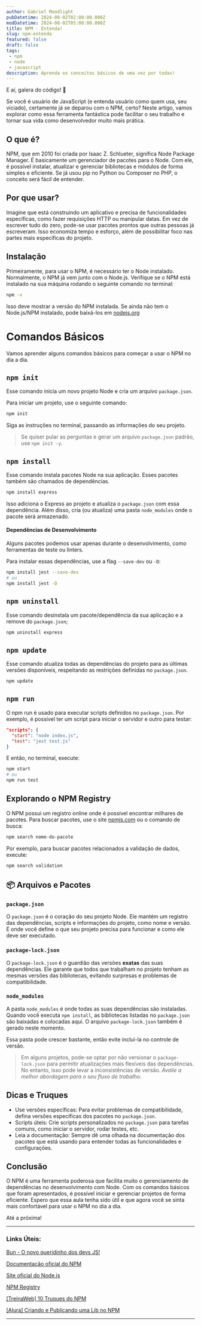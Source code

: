 ```yaml
---
author: Gabriel Moodlight
pubDatetime: 2024-08-02T02:00:00.000Z
modDatetime: 2024-08-02T05:00:00.000Z
title: NPM - Entenda!
slug: npm-entenda
featured: false
draft: false
tags:
 - npm
 - node
 - javascript
description: Aprenda os conceitos básicos de uma vez por todas!
---
```


E aí, galera do código! 🚀

Se você é usuário de JavaScript (e entenda usuário como quem usa, seu viciado), certamente já se deparou com o NPM, certo? Neste artigo, vamos explorar como essa ferramenta fantástica pode facilitar o seu trabalho e tornar sua vida como desenvolvedor muito mais prática.

## O que é?
NPM, que em 2010 foi criada por Isaac Z. Schlueter, significa Node Package Manager. É basicamente um gerenciador de pacotes para o Node. Com ele, é possível instalar, atualizar e gerenciar bibliotecas e módulos de forma simples e eficiente. Se já usou pip no Python ou Composer no PHP, o conceito será fácil de entender.

## Por que usar?
Imagine que está construindo um aplicativo e precisa de funcionalidades específicas, como fazer requisições HTTP ou manipular datas. Em vez de escrever tudo do zero, pode-se usar pacotes prontos que outras pessoas já escreveram. Isso economiza tempo e esforço, além de possibilitar foco nas partes mais específicas do projeto.

## Instalação
Primeiramente, para usar o NPM, é necessário ter o Node instalado. Normalmente, o NPM já vem junto com o Node.js. Verifique se o NPM está instalado na sua máquina rodando o seguinte comando no terminal:

```bash
npm -v
```
Isso deve mostrar a versão do NPM instalada. Se ainda não tem o Node.js/NPM instalado, pode baixá-los em <a href="https://nodejs.org/" target="_blank">nodejs.org</a>

# Comandos Básicos
Vamos aprender alguns comandos básicos para começar a usar o NPM no dia a dia.

## `npm init`
Esse comando inicia um novo projeto Node e cria um arquivo `package.json`.

Para iniciar um projeto, use o seguinte comando:
```bash
npm init
```
Siga as instruções no terminal, passando as informações do seu projeto.
> Se quiser pular as perguntas e gerar um arquivo `package.json` padrão, use `npm init -y`.

## `npm install`
Esse comando instala pacotes Node na sua aplicação. Esses pacotes também são chamados de dependências.
```bash
npm install express
```
Isso adiciona o Express ao projeto e atualiza o `package.json` com essa dependência. Além disso, cria (ou atualiza) uma pasta `node_modules` onde o pacote será armazenado.

#### Dependências de Desenvolvimento
Alguns pacotes podemos usar apenas durante o desenvolvimento, como ferramentas de teste ou linters.

Para instalar essas dependências, use a flag `--save-dev` ou `-D`:
```bash
npm install jest --save-dev
# ou
npm install jest -D
```

## `npm uninstall`
Esse comando desinstala um pacote/dependência da sua aplicação e a remove do `package.json`;
```bash
npm uninstall express
```

## `npm update`
Esse comando atualiza todas as dependências do projeto para as últimas versões disponíveis,
respeitando as restrições definidas no `package.json`.
```bash
npm update
```

## `npm run`
O npm run é usado para executar scripts definidos no `package.json`. Por exemplo, é possível ter um script para iniciar o servidor e outro para testar:
```json
"scripts": {
  "start": "node index.js",
  "test": "jest test.js"
}
```
E então, no terminal, execute:
```bash
npm start
# ou
npm run test
```

## Explorando o NPM Registry
O NPM possui um registro online onde é possível encontrar milhares de pacotes. Para buscar pacotes, use o site <a href="https://www.npmjs.com/" target="_blank">npmjs.com</a> ou o comando de busca:
```bash
npm search nome-do-pacote
```
Por exemplo, para buscar pacotes relacionados a validação de dados, execute:
```bash
npm search validation
```

## 📦 Arquivos e Pacotes
### `package.json`
O `package.json` é o coração do seu projeto Node. Ele mantém um registro das dependências, scripts e informações do projeto, como nome e versão. É onde você define o que seu projeto precisa para funcionar e como ele deve ser executado.
### `package-lock.json`
O `package-lock.json` é o guardião das versões **exatas** das suas dependências. Ele garante que todos que trabalham no projeto tenham as mesmas versões das bibliotecas, evitando surpresas e problemas de compatibilidade.
### `node_modules`
A pasta `node_modules` é onde todas as suas dependências são instaladas. Quando você executa `npm install`, as bibliotecas listadas no `package.json` são baixadas e colocadas aqui. O arquivo `package-lock.json` também é gerado neste momento.

Essa pasta pode crescer bastante, então evite incluí-la no controle de versão.
> Em alguns projetos, pode-se optar por não versionar o `package-lock.json` para permitir atualizações mais flexíveis das dependências. No entanto, isso pode levar a inconsistências de versão. *Avalie a melhor abordagem para o seu fluxo de trabalho.*

## Dicas e Truques
 - Use versões específicas: Para evitar problemas de compatibilidade, defina versões específicas dos pacotes no `package.json`.
 - Scripts úteis: Crie scripts personalizados no `package.json` para tarefas comuns, como iniciar o servidor, rodar testes, etc.
 - Leia a documentação: Sempre dê uma olhada na documentação dos pacotes que está usando para entender todas as funcionalidades e configurações.

## Conclusão
O NPM é uma ferramenta poderosa que facilita muito o gerenciamento de dependências no desenvolvimento com Node. Com os comandos básicos que foram apresentados, é possível iniciar e gerenciar projetos de forma eficiente. Espero que essa aula tenha sido útil e que agora você se sinta mais confortável para usar o NPM no dia a dia.

<!-- Qualquer dúvida, deixe nos comentários! -->

Até a próxima!

---

### Links Úteis:

<a href="/posts/bun-novo">Bun - O novo queridinho dos devs JS!</a>

<a href="https://docs.npmjs.com/" target="_blank">Documentação oficial do NPM</a>

<a href="https://nodejs.org/" target="_blank">Site oficial do Node.js</a>

<a href="https://www.npmjs.com/" target="_blank">NPM Registry</a>

<a href="https://www.treinaweb.com.br/blog/10-truques-do-npm-voce-conhece-todos" target="_blank">[TreinaWeb] 10 Truques do NPM</a>

<a href="https://www.alura.com.br/artigos/criando-e-publicando-uma-biblioteca-javascript-no-npm" target="_blank">[Alura] Criando e Publicando uma Lib no NPM</a>

---

